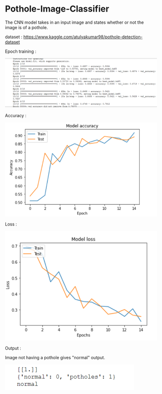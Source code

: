# Pothole-Image-Classifier
The CNN model takes in an input image and states whether or not the image is of a pothole. 


dataset : https://www.kaggle.com/atulyakumar98/pothole-detection-dataset

Epoch training : 


![Vaccine Usage Distribution](https://github.com/Yagna24/Pothole-Image-Classifier/blob/main/pot_img/epoch.png?raw=true)


Accuracy :

![Vaccine Usage Distribution](https://github.com/Yagna24/Pothole-Image-Classifier/blob/main/pot_img/accuracy.png?raw=true)

Loss : 

![Vaccine Usage Distribution](https://github.com/Yagna24/Pothole-Image-Classifier/blob/main/pot_img/loss.png?raw=true)

Output  :

Image not having a pothole gives "normal" output. 

![Vaccine Usage Distribution](https://github.com/Yagna24/Pothole-Image-Classifier/blob/main/pot_img/output.png?raw=true)
